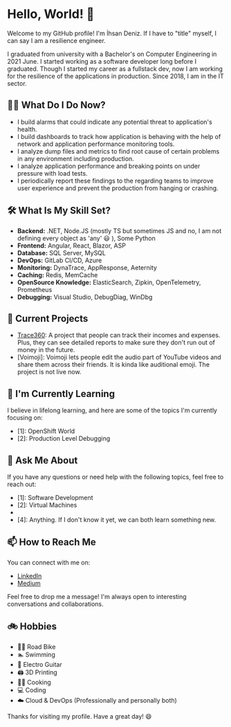 # Hello, World! 👋

Welcome to my GitHub profile! I'm İhsan Deniz. If I have to "title" myself, I can say I am a resilience engineer. 

I graduated from university with a Bachelor's on Computer Engineering in 2021 June. I started working as a software developer long before I graduated. Though I started my career as a fullstack dev, now I am working for the resilience of the applications in production. Since 2018, I am in the IT sector.

## 👨‍💼 What Do I Do Now?

- I build alarms that could indicate any potential threat to application's health.
- I build dashboards to track how application is behaving with the help of network and application performance monitoring tools.
- I analyze dump files and metrics to find root cause of certain problems in any environment including production.
- I analyze application performance and breaking points on under pressure with load tests.
- I periodically report these findings to the regarding teams to improve user experience and prevent the production from hanging or crashing.

## 🛠️ What Is My Skill Set?

- **Backend:** .NET, Node.JS (mostly TS but sometimes JS and no, I am not defining every object as 'any' 😃 ), Some Python
- **Frontend:** Angular, React, Blazor, ASP
- **Database:** SQL Server, MySQL
- **DevOps:** GitLab CI/CD, Azure
- **Monitoring:** DynaTrace, AppResponse, Aeternity
- **Caching:** Redis, MemCache
- **OpenSource Knowledge:** ElasticSearch, Zipkin, OpenTelemetry, Prometheus
- **Debugging:** Visual Studio, DebugDiag, WinDbg

## 🔭 Current Projects

- [Trace360](https://trace360.finance): A project that people can track their incomes and expenses. Plus, they can see detailed reports to make sure they don't run out of money in the future.
- [Voimoji]: Voimoji lets people edit the audio part of YouTube videos and share them across their friends. It is kinda like auditional emoji. The project is not live now.

## 🌱 I'm Currently Learning

I believe in lifelong learning, and here are some of the topics I'm currently focusing on:

- [1]: OpenShift World
- [2]: Production Level Debugging

## 💬 Ask Me About

If you have any questions or need help with the following topics, feel free to reach out:

- [1]: Software Development
- [2]: Virtual Machines
- [3]: Cloud
- [4]: Anything. If I don't know it yet, we can both learn something new.

## 📫 How to Reach Me

You can connect with me on:

- [LinkedIn](https://linkedin.com/in/idylmz)
- [Medium](https://medium.com/@idylmz)

Feel free to drop me a message! I'm always open to interesting conversations and collaborations.

## 🚲 Hobbies
- 🚴‍♂️ Road Bike
- 🏊 Swimming
- 🎸 Electro Guitar
- 🖨️ 3D Printing
- 👨‍🍳 Cooking
- 💻 Coding
- ☁️ Cloud & DevOps (Professionally and personally both)

Thanks for visiting my profile. Have a great day! 😄
